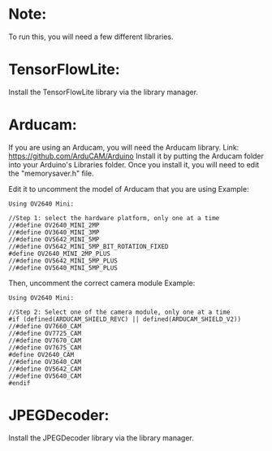 # Note:
To run this, you will need a few different libraries.

# TensorFlowLite:
Install the TensorFlowLite library via the library manager.

# Arducam:
If you are using an Arducam, you will need the Arducam library.
Link: https://github.com/ArduCAM/Arduino
Install it by putting the Arducam folder into your Arduino's Libraries folder. 
Once you install it, you will need to edit the "memorysaver.h" file. 

Edit it to uncomment the model of Arducam that you are using
Example:
```
Using OV2640 Mini:

//Step 1: select the hardware platform, only one at a time
//#define OV2640_MINI_2MP
//#define OV3640_MINI_3MP
//#define OV5642_MINI_5MP
//#define OV5642_MINI_5MP_BIT_ROTATION_FIXED
#define OV2640_MINI_2MP_PLUS
//#define OV5642_MINI_5MP_PLUS
//#define OV5640_MINI_5MP_PLUS
```
Then, uncomment the correct camera module 
Example:
```
Using OV2640 Mini:

//Step 2: Select one of the camera module, only one at a time
#if (defined(ARDUCAM_SHIELD_REVC) || defined(ARDUCAM_SHIELD_V2))
//#define OV7660_CAM
//#define OV7725_CAM
//#define OV7670_CAM
//#define OV7675_CAM
#define OV2640_CAM
//#define OV3640_CAM
//#define OV5642_CAM
//#define OV5640_CAM
#endif
```
# JPEGDecoder:
Install the JPEGDecoder library via the library manager. 

